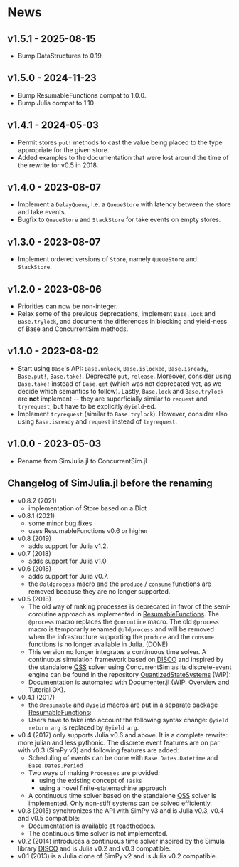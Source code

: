 # News

## v1.5.1 - 2025-08-15

- Bump DataStructures to 0.19.

## v1.5.0 - 2024-11-23

- Bump ResumableFunctions compat to 1.0.0.
- Bump Julia compat to 1.10

## v1.4.1 - 2024-05-03

- Permit stores `put!` methods to cast the value being placed to the type appropriate for the given store.
- Added examples to the documentation that were lost around the time of the rewrite for v0.5 in 2018.

## v1.4.0 - 2023-08-07

- Implement a `DelayQueue`, i.e. a `QueueStore` with latency between the store and take events.
- Bugfix to `QueueStore` and `StackStore` for take events on empty stores.

## v1.3.0 - 2023-08-07

- Implement ordered versions of `Store`, namely `QueueStore` and `StackStore`.

## v1.2.0 - 2023-08-06

- Priorities can now be non-integer.
- Relax some of the previous deprecations, implement `Base.lock` and `Base.trylock`, and document the differences in blocking and yield-ness of Base and ConcurrentSim methods.

## v1.1.0 - 2023-08-02

- Start using `Base`'s API: `Base.unlock`, `Base.islocked`, `Base.isready`, `Base.put!`, `Base.take!`. Deprecate `put`, `release`. Moreover, consider using `Base.take!` instead of `Base.get` (which was not deprecated yet, as we decide which semantics to follow). Lastly, `Base.lock` and `Base.trylock` are **not** implement -- they are superficially similar to `request` and `tryrequest`, but have to be explicitly `@yield`-ed.
- Implement `tryrequest` (similar to `Base.trylock`). However, consider also using `Base.isready` and `request` instead of `tryrequest`.

## v1.0.0 - 2023-05-03

- Rename from SimJulia.jl to ConcurrentSim.jl

## Changelog of SimJulia.jl before the renaming

* v0.8.2 (2021)
  * implementation of Store based on a Dict
* v0.8.1 (2021)
  * some minor bug fixes
  * uses ResumableFunctions v0.6 or higher 
* v0.8 (2019)
  * adds support for Julia v1.2.
* v0.7 (2018)
  * adds support for Julia v1.0
* v0.6 (2018)
  * adds support for Julia v0.7.
  * the `@oldprocess` macro and the `produce` / `consume` functions are removed because they are no longer supported.
* v0.5 (2018)
  * The old way of making processes is deprecated in favor of the semi-coroutine approach as implemented in [ResumableFunctions](https://github.com/BenLauwens/ResumableFunctions.jl.git). The `@process` macro replaces the `@coroutine` macro. The old `@process` macro is temporarily renamed `@oldprocess` and will be removed when the infrastructure supporting the `produce` and the `consume` functions is no longer available in Julia. (DONE)
  * This version no longer integrates a continuous time solver. A continuous simulation framework based on [DISCO](http://www.akira.ruc.dk/~keld/research/DISCO/) and inspired by the standalone [QSS](https://sourceforge.net/projects/qssengine/) solver using ConcurrentSim as its discrete-event engine can be found in the repository [QuantizedStateSystems](https://github.com/BenLauwens/QuantizedStateSystems.jl.git) (WIP):
  * Documentation is automated with [Documenter.jl](https://github.com/JuliaDocs/Documenter.jl) (WIP: Overview and Tutorial OK).
* v0.4.1 (2017)
  * the `@resumable` and `@yield` macros are put in a separate package [ResumableFunctions](https://github.com/BenLauwens/ResumableFunctions.jl.git):
  * Users have to take into account the following syntax change: `@yield return arg` is replaced by `@yield arg`.
* v0.4 (2017) only supports Julia v0.6 and above. It is a complete rewrite: more julian and less pythonic. The discrete event features are on par with v0.3 (SimPy v3) and following features are added:
  * Scheduling of events can be done with `Base.Dates.Datetime` and `Base.Dates.Period`
  * Two ways of making `Processes` are provided:
    - using the existing concept of `Tasks`
    - using a novel finite-statemachine approach
  * A continuous time solver based on the standalone [QSS](https://sourceforge.net/projects/qssengine/) solver is implemented. Only non-stiff systems can be solved efficiently.
* v0.3 (2015) synchronizes the API with SimPy v3 and is Julia v0.3, v0.4 and v0.5 compatible:
  * Documentation is available at [readthedocs](http://simjuliajl.readthedocs.org/en/latest/).
  * The continuous time solver is not implemented.
* v0.2 (2014) introduces a continuous time solver inspired by the Simula library [DISCO](http://www.akira.ruc.dk/~keld/research/DISCO/) and is Julia v0.2 and v0.3 compatible.
* v0.1 (2013) is a Julia clone of SimPy v2 and is Julia v0.2 compatible.
